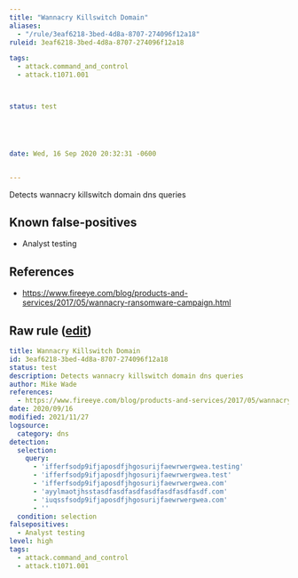 ```yaml
---
title: "Wannacry Killswitch Domain"
aliases:
  - "/rule/3eaf6218-3bed-4d8a-8707-274096f12a18"
ruleid: 3eaf6218-3bed-4d8a-8707-274096f12a18

tags:
  - attack.command_and_control
  - attack.t1071.001



status: test





date: Wed, 16 Sep 2020 20:32:31 -0600


---
```


Detects wannacry killswitch domain dns queries

<!--more-->


## Known false-positives

* Analyst testing



## References

* https://www.fireeye.com/blog/products-and-services/2017/05/wannacry-ransomware-campaign.html


## Raw rule ([edit](https://github.com/SigmaHQ/sigma/edit/master/rules/network/net_wannacry_killswitch_domain.yml))
```yaml
title: Wannacry Killswitch Domain
id: 3eaf6218-3bed-4d8a-8707-274096f12a18
status: test
description: Detects wannacry killswitch domain dns queries
author: Mike Wade
references:
  - https://www.fireeye.com/blog/products-and-services/2017/05/wannacry-ransomware-campaign.html
date: 2020/09/16
modified: 2021/11/27
logsource:
  category: dns
detection:
  selection:
    query:
      - 'ifferfsodp9ifjaposdfjhgosurijfaewrwergwea.testing'
      - 'ifferfsodp9ifjaposdfjhgosurijfaewrwergwea.test'
      - 'ifferfsodp9ifjaposdfjhgosurijfaewrwergwea.com'
      - 'ayylmaotjhsstasdfasdfasdfasdfasdfasdfasdf.com'
      - 'iuqssfsodp9ifjaposdfjhgosurijfaewrwergwea.com'
      - ''
  condition: selection
falsepositives:
  - Analyst testing
level: high
tags:
  - attack.command_and_control
  - attack.t1071.001

```
